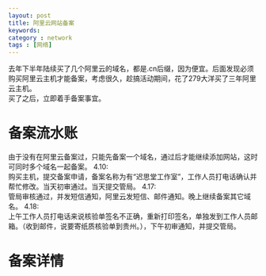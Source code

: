 ```yaml
---
layout: post
title: 阿里云网站备案
keywords: 
category : network
tags : [网络]
---
```

去年下半年陆续买了几个阿里云的域名，都是.cn后缀，因为便宜。后面发现必须购买阿里云主机才能备案，考虑很久，趁搞活动期间，花了279大洋买了三年阿里云主机。  
买了之后，立即着手备案事宜。
# 备案流水账
由于没有在阿里云备案过，只能先备案一个域名，通过后才能继续添加网站，这时可同时多个域名一起备案。
4.10:  
购买主机，提交备案申请，备案名称为有“迟思堂工作室”，工作人员打电话确认并帮忙修改。当天初审通过。当天提交管局。
4.17:  
管局审核通过，并发短信通知，阿里云发短信、邮件通知。晚上继续备案其它域名。
4.18:  
上午工作人员打电话来说核验单签名不正确，重新打印签名，单独发到工作人员邮箱。（收到邮件，说要寄纸质核验单到贵州。），下午初审通知，并提交管局。




# 备案详情
